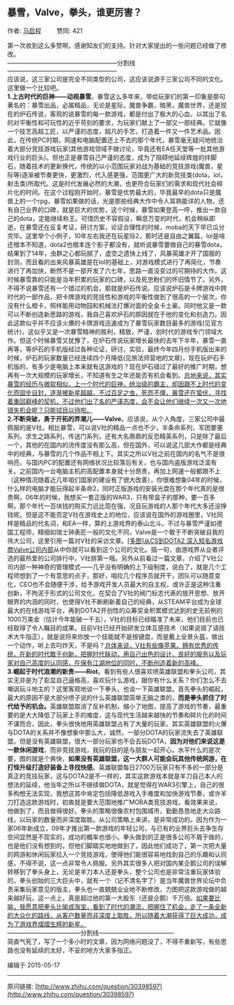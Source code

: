 ## 暴雪，Valve，拳头，谁更厉害？

作者: [马启程](http://www.zhihu.com/people/ma-qi-cheng-32)&nbsp;&nbsp;&nbsp;&nbsp;&nbsp;&nbsp;&nbsp;&nbsp; 赞同: 421


第一次收到这么多赞啊，感谢知友们的支持。针对大家提出的一些问题已经做了修改。<br>——————————————————分割线——————————————————<br>    应该说，这三家公司是完全不同类型的公司，这应该说源于三家公司不同的文化。这里做一个比较吧。<br><b>    1.上古时代的巨神——动视暴雪</b>。暴雪这么多年来，带给玩家们的第一印象是那句著名的：暴雪出品，必属精品，无论是星际，魔兽争霸，暗黑，魔兽世界，还是现在的炉石传说，客观的说暴雪的每一款游戏，都是付出了极大的心血，以其出了名的对平衡性和可玩性的近乎苛刻的要求，为玩家们献上了一部又一部经典。它就像一个技艺高超工匠，以严谨的态度，超凡的手艺，打造着一件又一件艺术品。因此，在传统PC时期，网速和电脑配置还上不去的那个年代，暴雪毫无疑问地统治着大部分竞技游戏玩家(其他游戏领域不做讨论，毕竟还有EA任天堂等一批其他游戏行业的巨头)。但也正是暴雪自己严谨的态度，成为了阻碍他延续辉煌的绊脚石，随着技术的更新换代，传统的以小范围玩家对战为基础的竞技游戏(魔兽，星际等)逐渐被节奏更快，更激烈，代入感更强，范围更广大的新竞技类(dota，lol，射击类)所取代。这是时代发展必然的大潮，也更符合玩家们的需求和现代社会碎片化的时间。在这个过程刚开始时，暴雪是优势最大的，毕竟最早的dota只是魔兽上的一个rpg，暴雪如果做的话，光是那些经典大作中令人耳熟能详的人物，还有自己业界的口碑，就是巨大的优势，这个时候，暴雪如果登高一呼，推出一款自己的dota，定能继续称王。可惜历史不容假设，瞬息万变的时代，机会稍纵即逝，在暴雪还在反复考证，研讨方案，论证合理性的时候，moba的天下早已瓜分完毕。这里举个小例子，10年左右我还在玩星际2，那时还是自由之翼篇，lol是啥还根本不知道，dota2也根本连个影子都没有，就听说暴雪要做自己的暴雪dota，结果到了14年，虫群之心都玩腻了，虚空之遗快上线了，风暴英雄才开了国服的封测，而且看的出来风暴英雄是在lol的基础上，对游戏模式进行了再简化，节奏进行了再加快，断然不是一部开发了六七年，思路一直没变过的可期待的大作。这时候暴雪靠的只能是当年积累的玩家的口碑，以及死忠粉们的怀旧情节了。另外，不得不说暴雪还有一个错过的机会，那就是炉石传说。应该说炉石是卡牌游戏中跨时代的一部作品，把卡牌游戏的竞技性和游戏的平衡性做到了很高的一个层次，你没有什么橙卡，照样能用动物园和机械法打爆对面的全金卡土豪。同时他又是一款可以不断创造新思路的游戏，我自己喜欢炉石的原因就在于他的变化和创造力。因此这款似乎并不应该火爆的卡牌游戏迅速成为了暴雪玩家数目最多的游戏(见官方统计)，这似乎又是一次暴雪精神的胜利，精致，严谨，划时代的游戏专门领域大作。但这个时候暴雪又犹豫了，在炉石传说玩家增长最快的去年下半年，暴雪一直再等，等炉石的手机版经过各种论证，研讨，实验，最终今年四月份手机版出来的时候，炉石的玩家数量已经连续四个月降低(见旅法师营地的文章)，现在玩炉石手机版的，有多少是电脑上本来就有这游戏的？现在炉石错过了最好的推广时期，想再有一次大规模的玩家增长，不知道有生之年还能否有机会看到。<u>总地来说，其实暴雪的经历与微软相似，上一个时代的巨神，统治级的霸主，却因跟不上时代的变化而固步自封，逐渐被新星超越，不过百足之虫，死而不僵，暴雪还在蛰伏，寻找着重回巅峰的契机，不过他们出了名的严谨态度，会不会让他们继续一次又一次地错失机会呢？只能拭目以待啦。</u><br><b>    2.不断突破，勇于开拓的弄潮儿——Valve</b>。应该说，从个人角度，三家公司中最佩服的是V社。相比暴雪，可以说V社的精品一点也不少，半条命系列，军团要塞系列，求生之路系列，传送门系列，还有大名鼎鼎的反恐精英系列，只是除了最后一个，其他的在国内的流传度没有那么高，但在国外，可以说这几部大作都是经典中的经典，与暴雪的几个作品不相上下。其实之所以V社之前在国内的名气不是很响亮，与国内PC的配置还有网络状况比较落后有关，也与国内盗版游戏泛滥有关。之前国内一台电脑主机的高配置本身就十分昂贵，再加上网速一般都跟不上（这种情况随着近几年咱们国家的建设有了很大改善），你很难想象04年的时候，什么样的电脑才能玩得起半条命2，同时正版游戏的安装光盘在那个年代真的是很贵啊，06年的时候，我想买一套正版的WAR3，只有带盒子的那种，要一百多啊，那个年代一百块钱的购买力远比现在强，况且玩游戏的人那个年代大多还没挣钱呢。但是这不能否定V社在游戏史上的地位，应该说在国外的游戏圈里，V社同样是精品的代名词，和EA一样，算的上游戏界的泰山北斗。不过与暴雪严谨如德国工程师，精细如瑞士钟表匠一般的文化不同，Valve是一个敢于不断突破自我的伟大公司，这里引用一篇对V社的采访文章。<a href="http://www.cnbeta.com/articles/253048.htm" class=" wrap external" target="_blank" rel="nofollow noreferrer">[多图]从CS到DOTA2 深入知名游戏商Valve公司内部<i class="icon-external"></i></a>从中你就可以看到这个公司的文化。插一句，由游戏界从业者评选的最热爱的公司排行中，V社排第一哦。另外从前看过一篇文章，介绍了V社公司内部一种神奇的管理模式——几乎没有明确的上下级制度，说白了，就是几个工程师想到了一个有意思的点子，那好，咱拉几个程序员就开干，团队可以随意变化，CEO也不会随便干涉，给予游戏开发人员最大的自主权，或许正是这种注重创新，不拘泥于形式的公司文化，在契合了V社的阀门标志代表的放开思想、放开眼界的内涵的同时，也使得V社不断刷新着自己的经典，从STEAM平台成为全球最大的在线游戏平台，再到DOTA2开创性的众筹奖金积累模式达到的史无前例的1000万美金（估计今年能破一千五），V社的目标已经瞄准了未来，他们目前也已经取得了令人瞩目的成果。目前V社已经开始研发立体互感技术（如果说错了请技术大牛指正），就是说将来你放一个技能就不是按键盘，而是戴上全景头盔，做出一个动作，听上去叼炸天，不是吗？<u>总体来说，V社有些像苹果，拥有优秀的传统，在新的时代敢于创新，把握时代脉动，用自己出色的设计、良好的服务以及玩家对自己高度的认同感，在保有江湖地位的同时，不断创造着新的高峰。</u><br><b>    3.崛起于时代浪潮的新贵——Riot</b>。看到有些人很喜欢喷英雄联盟和拳头公司，其实无非是为了彰显自己逼格高，喜欢玩什么游戏，跟你有什么关系？你们怎么不去嘲讽玩斗地主的？这里客观地谈一下拳头，也谈一下英雄联盟。首先拳头的崛起，最大的原因不是大部分喷子说的什么英雄联盟简单无脑之类的，<b>而是拳头抓住了时代给予的机会。</b>英雄联盟取消了反补机制，缩小了地图，提高了游戏的节奏，最重要的是大大降低了玩家上手的难度，这与现代生活越来越快的节奏和碎片化的时间不谋而合，因此，拳头很快地用英雄联盟占有了大量的玩家。其实英雄联盟的火爆与DOTA的关系并不像想象中那么大，诚然，一部分DOTA的玩家流失去了英雄联盟。但是没有英雄联盟，很大一部分玩家也不会去玩DOTA，<b>因为对他们来说这是一款休闲游戏</b>，而非竞技游戏，我玩的目的是与朋友一起开心，水平什么的是次要，图的就是个爽快，<b>如果没有英雄联盟，这一大群人可能会玩其他传统网游，在打怪升级打造好装备上寻找快感</b>。英雄联盟每日2700万玩家只有不多的一部分是真正的竞技玩家，这与DOTA2是不一样的，其实这款游戏本就是羊刀自己本人的想法的延续，他当年之所以不继续做DOTA，就是觉得在WAR3引擎上，自己的很多构想无法实现，我想这其中肯定包括降低游戏入手难度和加快游戏节奏，或许羊刀打造这款游戏时，初衷就是要大范围地推广MOBA类竞技游戏，看效果来说，他做到了，而且做得很好。拳头的策略很像农村包围城市，勤勤恳恳地走大众路线，以玩家的数量而非深度取胜。从公司策略上来讲，是非常成功的，因为作为一家06年新成立，09年才推出第一款游戏的年轻公司，与已有的业界巨头去争生存空间显然是不现实的，成功的概率也很小。拳头做到的正是很多公司不屑于做的，也是他们没有想到的，但他们脚踏实地地做到了，因此他们成功了，第一次把大量的网游和休闲玩家拉入一个竞技游戏，使得他们能很容易地找到自己的乐趣和认同感，不得不说，这一点非常令人佩服。另外其实很多人把对国内某企鹅公司的误解转移到了拳头身上，无论是羊刀本人还是拳头，整个公司也是非常注重玩家体验的，拳头创始的三大巨头中，就有一个（记不清名字了）是当年魔兽世界论坛中负责采集玩家意见的版主，拳头也一直兢兢业业地不断修改，力图把这款游戏做的越来越好玩，这一点上，真是超过他的第一大股东（还是企鹅）千万倍。<u>如果要比喻，我愿意把拳头比喻成淘宝，看到了时代的潮流，把握住了机会，走了一条全新的大众化的路线，从客户数量而非深度上取胜，所以随着大潮获得了巨大成功，成为了游戏界熠熠生辉的新星。</u><br>————————————分割线————————————-<br>简直气死了，写了一个多小时的文章，因为网络问题没了，不得不重新写，有些思路也没有延续的太好，不妥的地方大家多指正。



编辑于 2015-05-17



---
原问链接: [http://www.zhihu.com/question/30398597](http://www.zhihu.com/question/30398597)